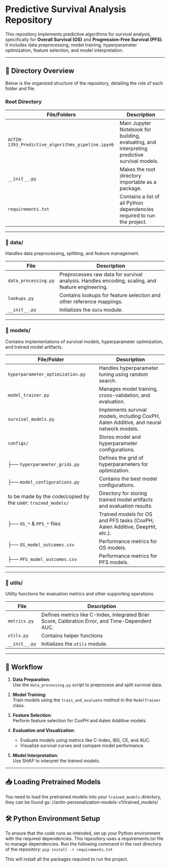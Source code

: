 # Predictive Survival Analysis Repository

This repository implements predictive algorithms for survival analysis, specifically for **Overall Survival (OS)** and **Progression-Free
Survival (PFS)**. It includes data preprocessing, model training, hyperparameter optimization, feature selection, and model interpretation.

---

## 📁 **Directory Overview**

Below is the organized structure of the repository, detailing the role of each folder and file.

### **Root Directory**

| File/Folders                                      | Description                                                                                  |
|---------------------------------------------------|----------------------------------------------------------------------------------------------|
| `ACTIN-1393_Predictive_algorithms_pipeline.ipynb` | Main Jupyter Notebook for building, evaluating, and interpreting predictive survival models. |
| `__init__.py`                                     | Makes the root directory importable as a package.                                            |
| `requirements.txt`                                | Contains a list of all Python dependencies required to run the project.                      |

---

### 📁 **data/**

Handles data preprocessing, splitting, and feature management.

| File                 | Description                                                                                      |
|----------------------|--------------------------------------------------------------------------------------------------|
| `data_processing.py` | Preprocesses raw data for survival analysis. Handles encoding, scaling, and feature engineering. |
| `lookups.py`         | Contains lookups for feature selection and other reference mappings.                             |
| `__init__.py`        | Initializes the `data` module.                                                                   |

---

### 📁 **models/**

Contains implementations of survival models, hyperparameter optimization, and trained model artifacts.

| File/Folder                                                  | Description                                                                             |
|--------------------------------------------------------------|-----------------------------------------------------------------------------------------|
| `hyperparameter_optimization.py`                             | Handles hyperparameter tuning using random search.                                      |
| `model_trainer.py`                                           | Manages model training, cross-validation, and evaluation.                               |
| `survival_models.py`                                         | Implements survival models, including CoxPH, Aalen Additive, and neural network models. |
| `configs/`                                                   | Stores model and hyperparameter configurations.                                         |
| ├── `hyperparameter_grids.py`                                | Defines the grid of hyperparameters for optimization.                                   |
| ├── `model_configurations.py`                                | Contains the best model configurations.                                                 |
| to be made by the code/copied by the user: `trained_models/` | Directory for storing trained model artifacts and evaluation results.                   |
| ├── `OS_*` & `PFS_*` files                                   | Trained models for OS and PFS tasks (CoxPH, Aalen Additive, DeepHit, etc.).             |
| ├── `OS_model_outcomes.csv`                                  | Performance metrics for OS models.                                                      |
| ├── `PFS_model_outcomes.csv`                                 | Performance metrics for PFS models.                                                     |

---

### 📁 **utils/**

Utility functions for evaluation metrics and other supporting operations.

| File          | Description                                                                                      |
|---------------|--------------------------------------------------------------------------------------------------|
| `metrics.py`  | Defines metrics like C-Index, Integrated Brier Score, Calibration Error, and Time-Dependent AUC. |
| `utils.py`    | Contains helper functions                                                                        |
| `__init__.py` | Initializes the `utils` module.                                                                  |

---

## 🚀 **Workflow**

1. **Data Preparation**:  
   Use the `data_processing.py` script to preprocess and split survival data.

2. **Model Training**:  
   Train models using the `train_and_evaluate` method in the `ModelTrainer` class.

3. **Feature Selection**:  
   Perform feature selection for CoxPH and Aalen Additive models.

4. **Evaluation and Visualization**:
    - Evaluate models using metrics like C-Index, IBS, CE, and AUC.
    - Visualize survival curves and compare model performance.

5. **Model Interpretation**:  
   Use SHAP to interpret the trained models.

---

## 📥 **Loading Pretrained Models**

You need to load the pretrained models into your `trained_models` directory, they can be found gs:
//actin-personalization-models-v1/trained_models/

## 🛠 Python Environment Setup

To ensure that the code runs as intended, set up your Python environment with the required dependencies. This repository uses a requirements.txt file to manage dependencies. Run the following command in the root directory of the repository:
`pip install -r requirements.txt`

This will install all the packages required to run the project.





